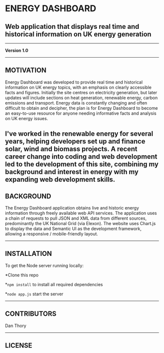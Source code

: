 # ENERGY DASHBOARD

## Web application that displays real time and historical information on UK energy generation

---

**Version 1.0**

---

## MOTIVATION 
Energy Dashboard was developed to provide real time and historical information on UK energy topics, with an emphasis on clearly accessible facts and figures. Initially the site centres on electricity generation, but later updates will include sections on heat generation, renewable energy, carbon emissions and transport. Energy data is constantly changing and often difficult to obtain and decipher, the plan is for Energy Dashboard to become an easy-to-use resource for anyone needing informative facts and analysis on UK energy issues.

I've worked in the renewable energy for several years, helping developers set up and finance solar, wind and biomass projects. A recent career change into coding and web development led to the development of this site, combining my background and interest in energy with my expanding web development skills.
---

## BACKGROUND

The Energy Dashboard application obtains live and historic energy information through freely available web API services. The application uses a chain of requests to pull JSON and XML data from different sources, predominantly the UK National Grid (via Elexon). The website uses Chart.js to display the data and Semantic UI as the development framework, allowing a responsive / mobile-friendly layout.

---

## INSTALLATION

To get the Node server running locally:

*Clone this repo

*`npm install` to install all required dependencies

*`node app.js` start the server

---

## CONTRIBUTORS

Dan Thory 

---

## LICENSE
